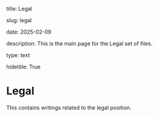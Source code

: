 title: Legal

slug: legal

date: 2025-02-09

description: This is the main page for the Legal set of files.

type: text

hidetitle: True
<!-- Author: Ian Stewart -->

# Legal

This contains writings related to the legal position.

 
